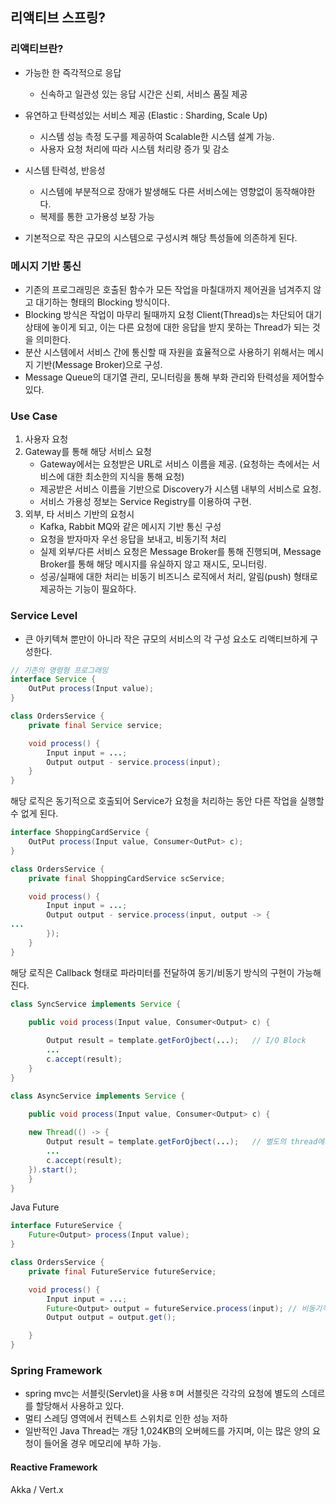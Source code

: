 ## 리액티브 스프링?

### 리액티브란?

- 가능한 한 즉각적으로 응답
    - 신속하고 일관성 있는 응답 시간은 신뢰, 서비스 품질 제공
- 유연하고 탄력성있는 서비스 제공 (Elastic : Sharding, Scale Up)
    - 시스템 성능 측정 도구를 제공하여 Scalable한 시스템 설계 가능.
    - 사용자 요청 처리에 따라 시스템 처리량 증가 및 감소
- 시스템 탄력성, 반응성
    - 시스템에 부분적으로 장애가 발생해도 다른 서비스에는 영향없이 동작해야한다.
    - 복제를 통한 고가용성 보장 가능

- 기본적으로 작은 규모의 시스템으로 구성시켜 해당 특성들에 의존하게 된다.

### 메시지 기반 통신

- 기존의 프로그래밍은 호출된 함수가 모든 작업을 마칠대까지 제어권을 넘겨주지 않고 대기하는 형태의 Blocking 방식이다.
- Blocking 방식은 작업이 마무리 될때까지 요청 Client(Thread)s는 차단되어 대기 상태에 놓이게 되고, 이는 다른 요청에 대한 응답을 받지 못하는 Thread가 되는 것을 의미한다.
- 분산 시스템에서 서비스 간에 통신할 때 자원을 효율적으로 사용하기 위해서는 메시지 기반(Message Broker)으로 구성.
- Message Queue의 대기열 관리, 모니터링을 통해 부화 관리와 탄력성을 제어할수 있다.

### Use Case
1. 사용자 요청
2. Gateway를 통해 해당 서비스 요청
    - Gateway에서는 요청받은 URL로 서비스 이름을 제공. (요청하는 측에서는 서비스에 대한 최소한의 지식을 통해 요청)
    - 제공받은 서비스 이름을 기반으로 Discovery가 시스템 내부의 서비스로 요청.
    - 서비스 가용성 정보는 Service Registry를 이용하여 구현.
3. 외부, 타 서비스 기반의 요청시
    - Kafka, Rabbit MQ와 같은 메시지 기반 통신 구성
    - 요청을 받자마자 우선 응답을 보내고, 비동기적 처리
    - 실제 외부/다른 서비스 요청은 Message Broker를 통해 진행되며, Message Broker를 통해 해당 메시지를 유실하지 않고 재시도, 모니터링.
    - 성공/실패에 대한 처리는 비동기 비즈니스 로직에서 처리, 알림(push) 형태로 제공하는 기능이 필요하다.
    
### Service Level
- 큰 아키텍쳐 뿐만이 아니라 작은 규모의 서비스의 각 구성 요소도 리액티브하게 구성한다.

```java 
// 기존의 명령형 프로그래밍
interface Service {
    OutPut process(Input value);
}

class OrdersService {
    private final Service service;

    void process() {
        Input input = ...;
        Output output - service.process(input);
    }
}
```
해당 로직은 동기적으로 호출되어 Service가 요청을 처리하는 동안 다른 작업을 실행할수 없게 된다.

```java 
interface ShoppingCardService {
    OutPut process(Input value, Consumer<OutPut> c);
}

class OrdersService {
    private final ShoppingCardService scService;

    void process() {
        Input input = ...;
        Output output - service.process(input, output -> {
...
        });
    }
}
```

해당 로직은 Callback 형태로 파라미터를 전달하여 동기/비동기 방식의 구현이 가능해진다.

```java
class SyncService implements Service {

    public void process(Input value, Consumer<Output> c) {
    
        Output result = template.getForOjbect(...);   // I/O Block
        ...
        c.accept(result);
    }
}

class AsyncService implements Service {

    public void process(Input value, Consumer<Output> c) {
    
    new Thread(() -> {
        Output result = template.getForOjbect(...);   // 별도의 thread에서 blocking되어 요청한 thread는 다른 작업을 수행할수 있다.
        ...
        c.accept(result);
    }).start();
    }
}
```

Java Future
```java
interface FutureService {
    Future<Output> process(Input value);
}

class OrdersService {
    private final FutureService futureService;

    void process() {
        Input input = ...;
        Future<Output> output = futureService.process(input); // 비동기적 처리 수행.
        Output output = output.get();

    }
}
```

### Spring Framework

- spring mvc는 서블릿(Servlet)을 사용ㅎ며 서블릿은 각각의 요청에 별도의 스데르를 할당해서 사용하고 있다.
- 멀티 스레딩 영역에서 컨텍스트 스위치로 인한 성능 저하
- 일반적인 Java Thread는 개당 1,024KB의 오버헤드를 가지며, 이는 많은 양의 요청이 들어올 경우 메모리에 부하 가능.

#### Reactive Framework
Akka / Vert.x